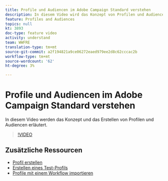 ```yaml
---
title: Profile und Audiencen im Adobe Campaign Standard verstehen
description: In diesem Video wird das Konzept von Profilen und Audiencen und das Erstellen von Profilen und Audiencen in Adobe Campaign Standard erläutert.
feature: Profiles and Audiences
topics: null
kt: 3893
doc-type: feature video
activity: understand
team: WWFRE
translation-type: tm+mt
source-git-commit: a2f194821a9ce06272eaed979ee2d8c62cccac2b
workflow-type: tm+mt
source-wordcount: '62'
ht-degree: 3%

---
```



# Profile und Audiencen im Adobe Campaign Standard verstehen

In diesem Video werden das Konzept und das Erstellen von Profilen und Audiencen erläutert.

>[!VIDEO](https://video.tv.adobe.com/v/18464?quality=12)

## Zusätzliche Ressourcen

* [Profil erstellen](/help/profiles-and-audiences/creating-a-profile.md)
* [Erstellen eines Test-Profils](/help/profiles-and-audiences/test-profiles.md)
* [Profile mit einem Workflow importieren](/help/managing-processes-and-data/importing-profiles.md)
